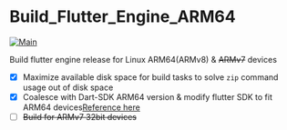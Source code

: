 # Build_Flutter_Engine_ARM64
[![Main](https://github.com/zhzhzhy/Build_Flutter_Engine_ARM64/actions/workflows/main.yml/badge.svg?branch=main)](https://github.com/zhzhzhy/Build_Flutter_Engine_ARM64/actions/workflows/main.yml)

Build flutter engine release for Linux ARM64(ARMv8) & ~~ARMv7~~ devices

- [x] Maximize available disk space for build tasks to solve `zip` command usage out of disk space
- [x] Coalesce with Dart-SDK ARM64 version & modify flutter SDK to fit ARM64 devices[Reference here](https://github.com/zhzhzhy/Flutter-SDK-ARM64)
- [ ] ~~Build for ARMv7 32bit devices~~
